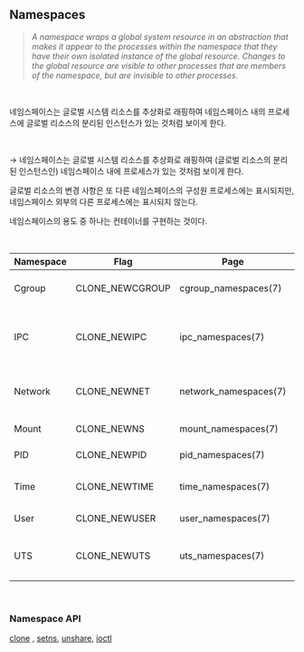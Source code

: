 ## Namespaces



> *A namespace wraps a global system resource in an abstraction that makes it appear to the processes within the namespace that they have their own isolated instance of the global resource. Changes to the global resource are visible to other processes that are members of the namespace, but are invisible to other processes.*

<br/>

네임스페이스는 글로벌 시스템 리소스를 추상화로 래핑하여 네임스페이스 내의 프로세스에 글로벌 리소스의 분리된 인스턴스가 있는 것처럼 보이게 한다.

<br/>

→ 네임스페이스는 글로벌 시스템 리소스를 추상화로 래핑하여 (글로벌 리소스의 분리된 인스턴스인) 네임스페이스 내에 프로세스가 있는 것처럼 보이게 한다.

글로벌 리소스의 변경 사항은 또 다른 네임스페이스의 구성원 프로세스에는 표시되지만, 네임스페이스 외부의 다른 프로세스에는 표시되지 않는다.

네임스페이스의 용도 중 하나는 컨테이너를 구현하는 것이다.

<br/>

| Namespace | Flag            | Page                  | Isolates                             |
| --------- | --------------- | --------------------- | ------------------------------------ |
| Cgroup    | CLONE_NEWCGROUP | cgroup_namespaces(7)  | Cgroup root directory                |
| IPC       | CLONE_NEWIPC    | ipc_namespaces(7)     | System V IPC, POSIX message queues   |
| Network   | CLONE_NEWNET    | network_namespaces(7) | Network devices, stacks, ports, etc. |
| Mount     | CLONE_NEWNS     | mount_namespaces(7)   | Mount points                         |
| PID       | CLONE_NEWPID    | pid_namespaces(7)     | Process IDs                          |
| Time      | CLONE_NEWTIME   | time_namespaces(7)    | Boot and monotonic clocks            |
| User      | CLONE_NEWUSER   | user_namespaces(7)    | User and group IDs                   |
| UTS       | CLONE_NEWUTS    | uts_namespaces(7)     | Hostname and NIS domain name         |

<br/>

### Namespace API



[clone](<https://man7.org/linux/man-pages/man2/clone.2.html>) , [setns](<https://man7.org/linux/man-pages/man2/setns.2.html>), [unshare](<https://man7.org/linux/man-pages/man2/unshare.2.html>), [ioctl](<https://man7.org/linux/man-pages/man2/ioctl.2.html>)